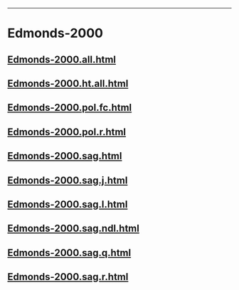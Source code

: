 
----

# Edmonds-2000


## [Edmonds-2000.all.html](Edmonds-2000.all.html)
## [Edmonds-2000.ht.all.html](Edmonds-2000.ht.all.html)
## [Edmonds-2000.pol.fc.html](Edmonds-2000.pol.fc.html)
## [Edmonds-2000.pol.r.html](Edmonds-2000.pol.r.html)
## [Edmonds-2000.sag.html](Edmonds-2000.sag.html)
## [Edmonds-2000.sag.j.html](Edmonds-2000.sag.j.html)
## [Edmonds-2000.sag.l.html](Edmonds-2000.sag.l.html)
## [Edmonds-2000.sag.ndl.html](Edmonds-2000.sag.ndl.html)
## [Edmonds-2000.sag.q.html](Edmonds-2000.sag.q.html)
## [Edmonds-2000.sag.r.html](Edmonds-2000.sag.r.html)
